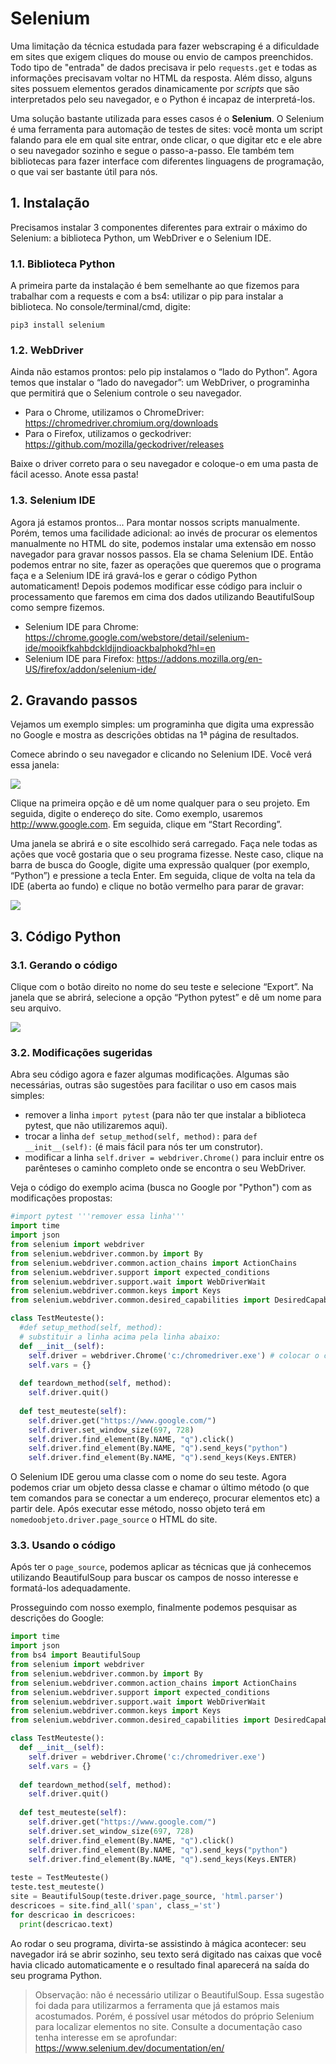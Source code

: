# Selenium 

Uma limitação da técnica estudada para fazer webscraping é a dificuldade em sites que exigem cliques do mouse ou envio de campos preenchidos. Todo tipo de "entrada" de dados precisava ir pelo ```requests.get``` e todas as informações precisavam voltar no HTML da resposta. Além disso, alguns sites possuem elementos gerados dinamicamente por *scripts* que são interpretados pelo seu navegador, e o Python é incapaz de interpretá-los.

Uma solução bastante utilizada para esses casos é o **Selenium**. O Selenium é uma ferramenta para automação de testes de sites: você monta um script falando para ele em qual site entrar, onde clicar, o que digitar etc e ele abre o seu navegador sozinho e segue o passo-a-passo. Ele também tem bibliotecas para fazer interface com diferentes linguagens de programação, o que vai ser bastante útil para nós.

## 1. Instalação
Precisamos instalar 3 componentes diferentes para extrair o máximo do Selenium: a biblioteca Python, um WebDriver e o Selenium IDE.
### 1.1. Biblioteca Python
A primeira parte da instalação é bem semelhante ao que fizemos para trabalhar com a requests e com a bs4: utilizar o pip para instalar a biblioteca. No console/terminal/cmd, digite:

```
pip3 install selenium
```

### 1.2. WebDriver
Ainda não estamos prontos: pelo pip instalamos o “lado do Python”. Agora temos que instalar o “lado do navegador”: um WebDriver, o programinha que permitirá que o Selenium controle o seu navegador. 

- Para o Chrome, utilizamos o ChromeDriver: https://chromedriver.chromium.org/downloads
- Para o Firefox, utilizamos o geckodriver: https://github.com/mozilla/geckodriver/releases

Baixe o driver correto para o seu navegador e coloque-o em uma pasta de fácil acesso. Anote essa pasta!

### 1.3. Selenium IDE
Agora já estamos prontos... Para montar nossos scripts manualmente. Porém, temos uma facilidade adicional: ao invés de procurar os elementos manualmente no HTML do site, podemos instalar uma extensão em nosso navegador para gravar nossos passos. Ela se chama Selenium IDE. Então podemos entrar no site, fazer as operações que queremos que o programa faça e a Selenium IDE irá gravá-los e gerar o código Python automaticament! Depois podemos modificar esse código para incluir o processamento que faremos em cima dos dados utilizando BeautifulSoup como sempre fizemos.

- Selenium IDE para Chrome: https://chrome.google.com/webstore/detail/selenium-ide/mooikfkahbdckldjjndioackbalphokd?hl=en
- Selenium IDE para Firefox: https://addons.mozilla.org/en-US/firefox/addon/selenium-ide/

## 2. Gravando passos
Vejamos um exemplo simples: um programinha que digita uma expressão no Google e mostra as descrições obtidas na 1ª página de resultados.

Comece abrindo o seu navegador e clicando no Selenium IDE. Você verá essa janela:

![](https://s3-sa-east-1.amazonaws.com/lcpi/a9d42560-00bc-4f9e-acb0-43f02eaac2e2.png)

Clique na primeira opção e dê um nome qualquer para o seu projeto. Em seguida, digite o endereço do site. Como exemplo, usaremos http://www.google.com. Em seguida, clique em “Start Recording”.

Uma janela se abrirá e o site escolhido será carregado. Faça nele todas as ações que você gostaria que o seu programa fizesse. Neste caso, clique na barra de busca do Google, digite uma expressão qualquer (por exemplo, “Python”) e pressione a tecla Enter. Em seguida, clique de volta na tela da IDE (aberta ao fundo) e clique no botão vermelho para parar de gravar:

![](https://s3-sa-east-1.amazonaws.com/lcpi/60c38bd2-edce-4c2c-9ef9-849a44c8baf4.png)

## 3. Código Python

### 3.1. Gerando o código

Clique com o botão direito no nome do seu teste e selecione “Export”. Na janela que se abrirá, selecione a opção “Python pytest” e dê um nome para seu arquivo.

![](https://s3-sa-east-1.amazonaws.com/lcpi/f3d2ba43-9293-46e0-877c-9eedf8d5f1f8.png)

### 3.2. Modificações sugeridas

Abra seu código agora e fazer algumas modificações. Algumas são necessárias, outras são sugestões para facilitar o uso em casos mais simples:
- remover a linha ```import pytest``` (para não ter que instalar a biblioteca pytest, que não utilizaremos aqui).
- trocar a linha ```def setup_method(self, method):``` para ```def __init__(self):``` (é mais fácil para nós ter um construtor).
- modificar a linha ```self.driver = webdriver.Chrome()``` para incluir entre os parênteses o caminho completo onde se encontra o seu WebDriver.

Veja o código do exemplo acima (busca no Google por "Python") com as modificações propostas:

````python
#import pytest '''remover essa linha'''
import time
import json
from selenium import webdriver
from selenium.webdriver.common.by import By
from selenium.webdriver.common.action_chains import ActionChains
from selenium.webdriver.support import expected_conditions
from selenium.webdriver.support.wait import WebDriverWait
from selenium.webdriver.common.keys import Keys
from selenium.webdriver.common.desired_capabilities import DesiredCapabilities

class TestMeuteste():
  #def setup_method(self, method):
  # substituir a linha acima pela linha abaixo:
  def __init__(self):
    self.driver = webdriver.Chrome('c:/chromedriver.exe') # colocar o caminho do seu driver!
    self.vars = {}
  
  def teardown_method(self, method):
    self.driver.quit()
  
  def test_meuteste(self):
    self.driver.get("https://www.google.com/")
    self.driver.set_window_size(697, 728)
    self.driver.find_element(By.NAME, "q").click()
    self.driver.find_element(By.NAME, "q").send_keys("python")
    self.driver.find_element(By.NAME, "q").send_keys(Keys.ENTER)
````

O Selenium IDE gerou uma classe com o nome do seu teste. Agora podemos criar um objeto dessa classe e chamar o último método (o que tem comandos para se conectar a um endereço, procurar elementos etc) a partir dele. 
Após executar esse método, nosso objeto terá em ```nomedoobjeto.driver.page_source``` o HTML do site.

### 3.3. Usando o código
Após ter o ```page_source```, podemos aplicar as técnicas que já conhecemos utilizando BeautifulSoup para buscar os campos de nosso interesse e formatá-los adequadamente.

Prosseguindo com nosso exemplo, finalmente podemos pesquisar as descrições do Google:

```python
import time
import json
from bs4 import BeautifulSoup
from selenium import webdriver
from selenium.webdriver.common.by import By
from selenium.webdriver.common.action_chains import ActionChains
from selenium.webdriver.support import expected_conditions
from selenium.webdriver.support.wait import WebDriverWait
from selenium.webdriver.common.keys import Keys
from selenium.webdriver.common.desired_capabilities import DesiredCapabilities

class TestMeuteste():
  def __init__(self):
    self.driver = webdriver.Chrome('c:/chromedriver.exe')
    self.vars = {}
  
  def teardown_method(self, method):
    self.driver.quit()
  
  def test_meuteste(self):
    self.driver.get("https://www.google.com/")
    self.driver.set_window_size(697, 728)
    self.driver.find_element(By.NAME, "q").click()
    self.driver.find_element(By.NAME, "q").send_keys("python")
    self.driver.find_element(By.NAME, "q").send_keys(Keys.ENTER)
  
teste = TestMeuteste()
teste.test_meuteste()
site = BeautifulSoup(teste.driver.page_source, 'html.parser')
descricoes = site.find_all('span', class_='st')
for descricao in descricoes:
  print(descricao.text)

``` 

Ao rodar o seu programa, divirta-se assistindo à mágica acontecer: seu navegador irá se abrir sozinho, seu texto será digitado nas caixas que você havia clicado automaticamente e o resultado final aparecerá na saída do seu programa Python. 

> Observação: não é necessário utilizar o BeautifulSoup. Essa sugestão foi dada para utilizarmos a ferramenta que já estamos mais acostumados. Porém, é possível usar métodos do próprio Selenium para localizar elementos no site. Consulte a documentação caso tenha interesse em se aprofundar: https://www.selenium.dev/documentation/en/